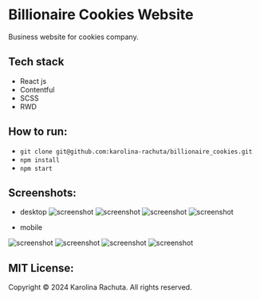 # Billionaire Cookies Website
Business website for cookies company.

## Tech stack
- React js
- Contentful
- SCSS
- RWD


## How to run:
- `git clone git@github.com:karolina-rachuta/billionaire_cookies.git`
- `npm install`
- `npm start`

## Screenshots:
- desktop
![screenshot](./src/assets/screenshoots/pic1.png)
![screenshot](./src/assets/screenshoots/pic2.png)
![screenshot](./src/assets/screenshoots/pic3.png)
![screenshot](./src/assets/screenshoots/pic4.png)

- mobile

![screenshot](./src/assets/screenshoots/pic5.png)
![screenshot](./src/assets/screenshoots/pic6.png)
![screenshot](./src/assets/screenshoots/pic7.png)
![screenshot](./src/assets/screenshoots/pic8.png)


## MIT License:
Copyright &copy; 2024 Karolina Rachuta. All rights reserved.
